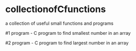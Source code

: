 # collectionofCfunctions
a collection of useful small functions and programs

#1 program - C program to find smallest number in an array

#2 program - C program to find largest number in an array
